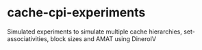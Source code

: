 # cache-cpi-experiments
Simulated experiments to simulate multiple cache hierarchies, set-associativities, block sizes and AMAT using DineroIV
